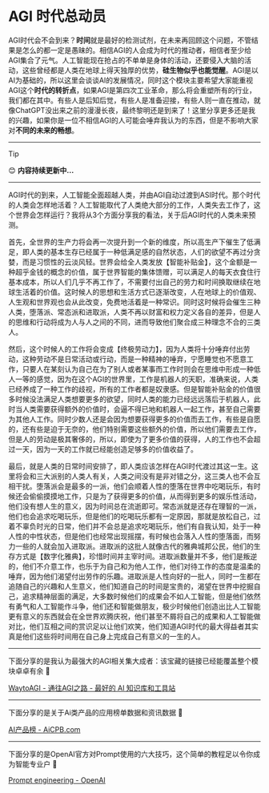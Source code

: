 # AGI 时代总动员

AGI时代会不会到来？**时间**就是最好的检测试剂，在未来再回顾这个问题，不管结果是怎么的都一定是愚昧的。相信AGI的人会成为时代的推动者，相信者至少给AGI集合了元气。人工智能现在抢占的不单单是身体的活动，还要侵入大脑的活动，这些曾经都是人类在地球上得天独厚的优势，**硅生物似乎也能觉醒**。AGI是以AI为基础的，所以这里会谈谈AI的发展情况，同时这个模块主要希望大家能重视AGI这个**时代的转折点**，如果AGI是第四次工业革命，那么将会重塑所有的行业，我们都在其中。有些人是后知后觉，有些人是准备迎接，有些人则一直在推动，就像ChatGPT没出来之前的漫漫长夜，最终黎明还是到来了！这里分享更多还是我的兴趣，如果你是一位不相信AGI的人可能会唾弃我认为的东西，但是不影响大家对**不同的未来的畅想**。

---

> [!TIP]
> 😊 **内容持续更新中...**

---

AGI时代的到来，人工智能全面超越人类，并由AGI自动过渡到ASI时代。那个时代的人类会怎样地活着？人工智能取代了人类绝大部分的工作，人类失去工作了，这个世界会怎样运行？我将从3个方面分享我的看法，关于后AGI时代的人类未来预测。

首先，全世界的生产力将会再一次提升到一个新的维度，所以高生产下催生了低满足，即人类的基本生存已经属于一种低满足感的自然状态，人们的欲望不再过分贪婪，而是习惯性的云淡风轻。世界会给全人类发放【智能补贴金】，这个金额是一种超乎金钱的概念的价值，属于世界智能的集体馈赠，可以满足人的每天衣食住行基本成本，所以人们几乎不再工作了，不需要付出自己的劳力和时间换取继续在地球生活着的价值。这时候人的思想和生活方式已逐渐改变，人在地球上的价值观、人生观和世界观也会从此改变，免费地活着是一种常识。同时这时候将会催生三种人类，堕落派、常态派和进取派，人类不再以财富和权力定义各自的差异，但是人的思维和行动将成为人与人之间的不同，进而导致他们聚合成三种理念不合的三类人。

然后，这个时候人的工作将会变成【终极劳动力】，因为人类将十分唾弃付出劳动，这种劳动不是日常活动或行动，而是一种精神的唾弃，宁愿睡觉也不愿意工作，只要人在某刻认为自己在为了别人或者某事而工作时则会在思维中形成一种低人一等的感觉，因为在这个AGI的世界里，工作是机器人的天职，准确来说，人类已经养成了一种工作的歧视，所有的工作者都是奴隶感。但是智能补贴金的价值很多时候没法满足人类想要更多的欲望，同时人类的能力已经远远落后于机器人，此时当人类需要获得额外的价值时，会逼不得已地和机器人一起工作，甚至自己需要为其他人工作。同时少数人还是会因为想要获得更多的价值而去工作，有些是自愿的，还有些是迫于无奈的，他们特别需要这些额外的价值，所以他们需要去工作，但是人的劳动是极其奢侈的，所以，即使为了更多价值的获得，人的工作也不会超过一天，因为一天的工作就已经能创造足够多的价值收益了。

最后，就是人类的日常时间安排了，即人类应该怎样在AGI时代渡过其这一生。这里将会和三大派别的人类人有关，人类之间没有是非对错之分，这三类人也不会互相干扰。堕落派会是最多的一派，他们会顺着人性的堕落在世界中吃喝玩乐，有时候还会偷偷摸摸地工作，只是为了获得更多的价值，从而得到更多的娱乐性活动，他们没有想人生的意义，因为时间总在流逝即可。常态派就是还存在理智的一派，他们也会追求吃喝玩乐，但是他们的吃喝玩乐都有一定原因，那就是放松自己，过着不辜负时光的日常，他们并不会总是追求吃喝玩乐，他们有自我认知，处于一种人性的中性状态，但是他们也经常出现摇摆，有时候也会落入人性的堕落面，而努力一些的人就会加入进取派。进取派的这批人就像古代的雅典城邦公民，他们的生存方式是【数字化雅典】，珍惜时间并主宰时间。进取派数量并不多，他们是叛逆的，他们不介意工作，也乐于为自己和为他人工作，他们对待工作的态度是温柔的唾弃，因为他们渴望付出劳作的乐趣。进取派是人性向好的一批人，同时一生都在追随自己的兴趣和人生意义，他们知道自己的时间是宝贵的，渴望在世界中挖掘自己，追求精神层面的满足，大多数时候他们的成果会不如人工智能，但是他们依然有勇气和人工智能作斗争，他们还和智能做朋友，极少时候他们创造出比人工智能更有意义的东西就会在全世界欢腾庆祝，他们甚至不屑将自己的成果和人工智能做对比，他们互相之间的赏识足以让他们欢笑，他们知道AGI时代的最大得益者其实真是他们这些将时间用在自己身上完成自己有意义的一生的人。

---


下面分享的是我认为最强大的AGI相关集大成者：该宝藏的链接已经能覆盖整个模块卓卓有余 🤗

[WaytoAGI - 通往AGI之路 - 最好的 AI 知识库和工具站](https://www.waytoagi.com)

---

下面分享的是关于Ai类产品的应用榜单数据和资讯数据 🤗

[AI产品榜 - AiCPB.com](https://dnipkggqxh.feishu.cn/wiki/YTIUwM6Vmij4IQkSm9PctPWunIb)

---
下面分享的是OpenAI官方对Prompt使用的六大技巧，这个简单的教程足以令你成为智能专业户 🤗

[Prompt engineering - OpenAI](https://platform.openai.com/docs/guides/prompt-engineering)
